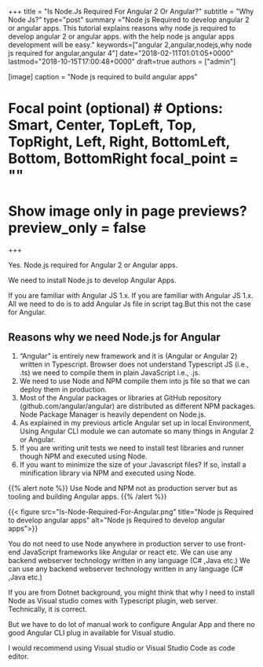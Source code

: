 +++ title = "Is Node.Js Required For Angular 2 Or Angular?" subtitle = "Why Node Js?" type="post" summary ="Node js Required to develop angular 2 or angular apps. This tutorial explains reasons why node js required to develop angular 2 or angular apps. with the help node js angular apps development will be easy." keywords=["angular 2,angular,nodejs,why node js required for angular,angular 4"] date="2018-02-11T01:01:05+0000" lastmod="2018-10-15T17:00:48+0000" draft=true authors = ["admin"]

[image] caption = "Node js required to build angular apps"

  # Focal point (optional) # Options: Smart, Center, TopLeft, Top, TopRight, Left, Right, BottomLeft, Bottom, BottomRight focal_point = ""

  # Show image only in page previews? preview_only = false

+++

Yes. Node.js required for Angular 2 or Angular apps.

We need to install Node.js to develop Angular Apps.

If you are familiar with Angular JS 1.x. If you are familiar with Angular JS 1.x. All we need to do is to add Angular Js file in script tag.But this not the case for Angular.

## Reasons why we need Node.js for Angular

1. “Angular” is entirely new framework and it is (Angular or Angular 2) written in Typescript. Browser does not understand Typescript JS (i.e., .ts) we need to compile them in plain JavaScript i.e., .js.
2. We need to use Node and NPM compile them into js file so that we can deploy them in production.
3. Most of the Angular packages or libraries at GitHub repository (github.com/angular/angular) are distributed as different NPM packages. Node Package Manager is heavily dependent on Node.js.
4. As explained in my previous article Angular set up in local Environment, Using Angular CLI module we can automate so many things in Angular 2 or Angular.
5. If you are writing unit tests we need to install test libraries and runner though NPM and executed using Node.
6. If you want to minimize the size of your Javascript files? If so, install a minification library via NPM and executed using Node.

{{% alert note %}}
Use Node and NPM not as production server but as tooling and building Angular apps.
{{% /alert %}}

{{< figure src="Is-Node-Required-For-Angular.png" title="Node js Required to develop angular apps" alt="Node js Required to develop angular apps">}}

You do not need to use Node anywhere in production server to use front-end JavaScript frameworks like Angular or react etc. We can use any backend webserver technology written in any language (C# ,Java etc.) We can use any backend webserver technology written in any language (C# ,Java etc.)

If you are from Dotnet background, you might think that why I need to install Node as Visual studio comes with Typescript plugin, web server. Technically, it is correct.

But we have to do lot of manual work to configure Angular App and there no good Angular CLI plug in available for Visual studio.

I would recommend using Visual studio or Visual Studio Code as code editor.
